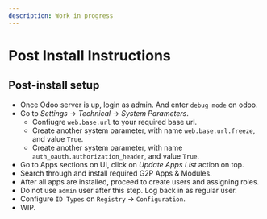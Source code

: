 ```yaml
---
description: Work in progress
---
```


# Post Install Instructions

## Post-install setup

* Once Odoo server is up, login as admin. And enter `debug mode` on odoo.
* Go to _Settings_ -> _Technical_ -> _System Parameters_.
  * Confiugre `web.base.url` to your required base url.
  * Create another system parameter, with name `web.base.url.freeze`, and value `True`.
  * Create another system parameter, with name `auth_oauth.authorization_header`, and value `True`.
* Go to Apps sections on UI, click on _Update Apps List_ action on top.
* Search through and install required G2P Apps & Modules.
* After all apps are installed, proceed to create users and assigning roles.
* Do not use `admin` user after this step. Log back in as regular user.
* Configure `ID Types` on `Registry` -> `Configuration`.
* WIP.
